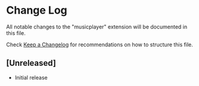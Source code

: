 # Change Log

All notable changes to the "musicplayer" extension will be documented in this file.

Check [Keep a Changelog](http://keepachangelog.com/) for recommendations on how to structure this file.

## [Unreleased]

- Initial release